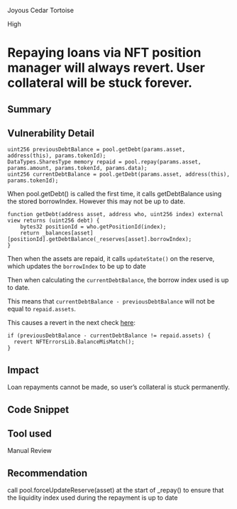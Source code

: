 Joyous Cedar Tortoise

High

# Repaying loans via NFT position manager will always revert. User collateral will be stuck forever.

## Summary

## Vulnerability Detail
```solidity
uint256 previousDebtBalance = pool.getDebt(params.asset, address(this), params.tokenId);
DataTypes.SharesType memory repaid = pool.repay(params.asset, params.amount, params.tokenId, params.data);
uint256 currentDebtBalance = pool.getDebt(params.asset, address(this), params.tokenId);
```
When pool.getDebt() is called the first time, it calls getDebtBalance using the stored borrowIndex. However this may not be up to date.
```solidity
function getDebt(address asset, address who, uint256 index) external view returns (uint256 debt) {
    bytes32 positionId = who.getPositionId(index);
    return _balances[asset][positionId].getDebtBalance(_reserves[asset].borrowIndex);
}
``` 
Then when the assets are repaid, it calls `updateState()` on the reserve, which updates the `borrowIndex` to be up to date

Then when calculating the `currentDebtBalance`, the borrow index used is up to date.

This means that `currentDebtBalance - previousDebtBalance` will not be equal to `repaid.assets`.

This causes a revert in the next check [here](https://github.com/sherlock-audit/2024-06-new-scope/blob/a150815e6e6cae8b14a4ca5bb05d545f6a5e07ae/zerolend-one/contracts/core/positions/NFTPositionManagerSetters.sol#L123-L125):
```solidity
if (previousDebtBalance - currentDebtBalance != repaid.assets) {
  revert NFTErrorsLib.BalanceMisMatch();
}
```
## Impact
Loan repayments cannot be made, so user’s collateral is stuck permanently.
## Code Snippet

## Tool used

Manual Review

## Recommendation
call pool.forceUpdateReserve(asset) at the start of _repay() to ensure that the liquidity index used during the repayment is up to date